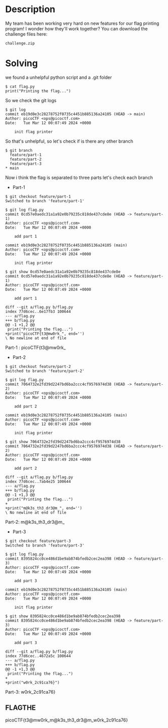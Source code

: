 # Description
My team has been working very hard on new features for our flag printing program! I wonder how they'll work together? You can download the challenge files here:

    challenge.zip

# Solving
we found a unhelpful python script and a .git folder
```
$ cat flag.py                                                                                 
print("Printing the flag...")

```
So we check the git logs
```
$ git log 
commit eb19d0e3c28278752f0735c4451b885136a24105 (HEAD -> main)
Author: picoCTF <ops@picoctf.com>
Date:   Tue Mar 12 00:07:49 2024 +0000

    init flag printer

```
So that's unhelpful, so let's check if is there any other branch
```
$ git branch   
  feature/part-1
  feature/part-2
  feature/part-3
* main
```
Now i think the flag is separated to three parts let's check each branch
- Part-1
```
$ git checkout feature/part-1 
Switched to branch 'feature/part-1'
                                                                                                               
$ git log flag.py 
commit 0cd57e0aedc31a1a92e0b79235c818de437cde8e (HEAD -> feature/part-1)
Author: picoCTF <ops@picoctf.com>
Date:   Tue Mar 12 00:07:49 2024 +0000

    add part 1

commit eb19d0e3c28278752f0735c4451b885136a24105 (main)
Author: picoCTF <ops@picoctf.com>
Date:   Tue Mar 12 00:07:49 2024 +0000

    init flag printer
                                                                                                               
$ git show 0cd57e0aedc31a1a92e0b79235c818de437cde8e
commit 0cd57e0aedc31a1a92e0b79235c818de437cde8e (HEAD -> feature/part-1)
Author: picoCTF <ops@picoctf.com>
Date:   Tue Mar 12 00:07:49 2024 +0000

    add part 1

diff --git a/flag.py b/flag.py
index 77d6cec..6e17fb3 100644
--- a/flag.py
+++ b/flag.py
@@ -1 +1,2 @@
 print("Printing the flag...")
+print("picoCTF{t3@mw0rk_", end='')
\ No newline at end of file
```
Part-1 : picoCTF{t3@mw0rk_

- Part-2
```
$ git checkout feature/part-2                      
Switched to branch 'feature/part-2'
                                                                                                               
$ git log flag.py            
commit 7064732e2fd39d2247bd6ba2ccc4cf9576974d38 (HEAD -> feature/part-2)
Author: picoCTF <ops@picoctf.com>
Date:   Tue Mar 12 00:07:49 2024 +0000

    add part 2

commit eb19d0e3c28278752f0735c4451b885136a24105 (main)
Author: picoCTF <ops@picoctf.com>
Date:   Tue Mar 12 00:07:49 2024 +0000

    init flag printer
                                                                                                               
$ git show 7064732e2fd39d2247bd6ba2ccc4cf9576974d38
commit 7064732e2fd39d2247bd6ba2ccc4cf9576974d38 (HEAD -> feature/part-2)
Author: picoCTF <ops@picoctf.com>
Date:   Tue Mar 12 00:07:49 2024 +0000

    add part 2

diff --git a/flag.py b/flag.py
index 77d6cec..7ab4e25 100644
--- a/flag.py
+++ b/flag.py
@@ -1 +1,3 @@
 print("Printing the flag...")
+
+print("m@k3s_th3_dr3@m_", end='')
\ No newline at end of file

```
Part-2: m@k3s_th3_dr3@m_

- Part-3
```
$ git checkout feature/part-3                      
Switched to branch 'feature/part-3'
                                                                                                               
$ git log flag.py            
commit 8395824cc0ce486d1be9ab874bfedb2cec2ea398 (HEAD -> feature/part-3)
Author: picoCTF <ops@picoctf.com>
Date:   Tue Mar 12 00:07:49 2024 +0000

    add part 3

commit eb19d0e3c28278752f0735c4451b885136a24105 (main)
Author: picoCTF <ops@picoctf.com>
Date:   Tue Mar 12 00:07:49 2024 +0000

    init flag printer
                                                                                                               
$ git show 8395824cc0ce486d1be9ab874bfedb2cec2ea398
commit 8395824cc0ce486d1be9ab874bfedb2cec2ea398 (HEAD -> feature/part-3)
Author: picoCTF <ops@picoctf.com>
Date:   Tue Mar 12 00:07:49 2024 +0000

    add part 3

diff --git a/flag.py b/flag.py
index 77d6cec..4672a5c 100644
--- a/flag.py
+++ b/flag.py
@@ -1 +1,3 @@
 print("Printing the flag...")
+
+print("w0rk_2c91ca76}")

```
Part-3: w0rk_2c91ca76}


## FLAGTHE
picoCTF{t3@mw0rk_m@k3s_th3_dr3@m_w0rk_2c91ca76}

